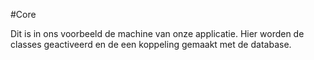 #Core

Dit is in ons voorbeeld de machine van onze applicatie. 
Hier worden de classes geactiveerd en de een koppeling gemaakt met de database.  